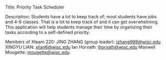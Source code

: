 Title: Priority Task Scheduler

Description: Students have a lot to keep track of; most students have jobs and 4-6 classes. That is a lot to keep track of and it can get overwhelming. This application will help students manage their time by organizing their tasks according to a self-defined priority.

Members of Xteam 220:
JING ZHANG (group leader): jzhang999@wisc.edu
XINGYU LIAN: xlian6@wisc.edu
Ian Horvath: ihorvath@wisc.edu
Maxwell Mougette: mougette@wisc.edu

